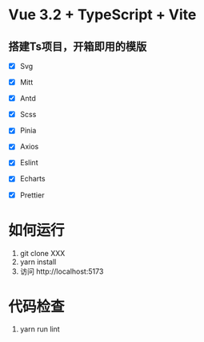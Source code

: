 # Vue 3.2 + TypeScript + Vite

## 搭建Ts项目，开箱即用的模版



- [x] Svg
- [x] Mitt
- [x] Antd
- [x] Scss
- [x] Pinia
- [x] Axios
- [x] Eslint
- [x] Echarts

- [x] Prettier


# 如何运行

1. git clone XXX
2. yarn install
3. 访问 http://localhost:5173

# 代码检查

1. yarn run lint
